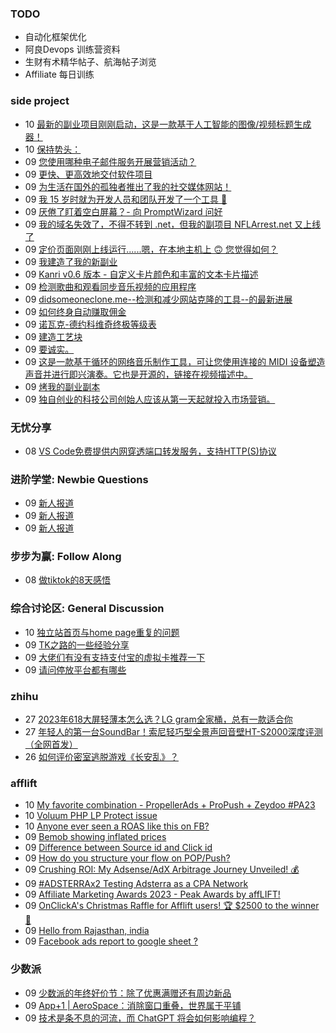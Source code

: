 ### TODO
-  自动化框架优化
-  阿良Devops 训练营资料
-  生财有术精华帖子、航海帖子浏览
-  Affiliate 每日训练

### side project
<!-- sideproject:START -->
-  10 [最新的副业项目刚刚启动，这是一款基于人工智能的图像/视频标题生成器！](https://www.reddit.com/r/SideProject/comments/18eqrr2/just_launched_by_latest_side_project_an_ai_based/)
-  10 [保持势头：](https://www.reddit.com/r/SideProject/comments/18epqb5/keeping_the_momentum_going/)
-  09 [您使用哪种电子邮件服务开展营销活动？](https://www.reddit.com/r/SideProject/comments/18ep7n4/what_email_service_do_you_use_for_your_campaigns/)
-  09 [更快、更高效地交付软件项目](https://www.reddit.com/r/SideProject/comments/18eopxy/deliver_software_projects_faster_and_more/)
-  09 [为生活在国外的孤独者推出了我的社交媒体网站！](https://www.reddit.com/r/SideProject/comments/18enrv2/launched_my_social_media_website_for_lonely/)
-  09 [我 15 岁时就为开发人员和团队开发了一个工具 🚀](https://www.reddit.com/r/SideProject/comments/18en5oo/i_built_a_tool_for_devs_teams_at_15yo/)
-  09 [厌倦了盯着空白屏幕？- 向 PromptWizard 问好](https://www.reddit.com/r/SideProject/comments/18empvt/tired_of_staring_at_a_blank_screen_say_hi_to/)
-  09 [我的域名失效了，不得不转到 .net，但我的副项目 NFLArrest.net 又上线了](http://nflarrest.net/)
-  09 [定价页面刚刚上线运行......嗯，在本地主机上 🙃 您觉得如何？](https://old.reddit.com/r/SideProject/comments/18em8fe/just_got_the_pricing_page_up_and_running_well_in/)
-  09 [我建造了我的新副业](https://old.reddit.com/r/SideProject/comments/18elyx1/i_built_my_new_side_project/)
-  09 [Kanri v0.6 版本 - 自定义卡片颜色和丰富的文本卡片描述](https://www.kanriapp.com/v06-launch)
-  09 [检测歌曲和观看同步音乐视频的应用程序](https://www.reddit.com/r/SideProject/comments/18eijsw/app_to_detect_songs_and_watch_synchronized_music/)
-  09 [didsomeoneclone.me--检测和减少网站克隆的工具--的最新进展](https://www.reddit.com/r/SideProject/comments/18eguuj/update_on_didsomeonecloneme_a_tool_to_detect_and/)
-  09 [如何终身自动赚取佣金](https://olspsystem.com/join/448853)
-  09 [诺瓦克-德约科维奇终极等级表](https://youtu.be/eTFZDUKjQnU?si=NCnLbwyfoeDcOdmx)
-  09 [建造工艺块](https://old.reddit.com/r/tailwindcss/comments/18dkgso/launching_craftedblock/)
-  09 [要诚实。](https://www.reddit.com/r/SideProject/comments/18eekex/be_honest/)
-  09 [这是一款基于循环的网络音乐制作工具，可让您使用连接的 MIDI 设备塑造声音并进行即兴演奏。它也是开源的，链接在视频描述中。](https://www.youtube.com/watch?v=ONkM159dy3M)
-  09 [烤我的副业副本](https://www.reddit.com/r/SideProject/comments/18edy19/roast_my_side_project_copy/)
-  09 [独自创业的科技公司创始人应该从第一天起就投入市场营销。](https://www.reddit.com/r/SideProject/comments/18ed8nl/tech_founders_going_alone_should_jump_into/)<!-- sideproject:END -->


### 无忧分享
<!-- ruyo:START -->
-  08 [VS Code免费提供内网穿透端口转发服务，支持HTTP&lpar;S&rpar;协议](https://51.ruyo.net/18562.html)<!-- ruyo:END -->

### 进阶学堂: Newbie Questions
<!-- advertcn1:START -->
-  09 [新人报道](https://www.advertcn.com/thread-113251-1-1.html)
-  09 [新人报道](https://www.advertcn.com/thread-113249-1-1.html)
-  09 [新人报道](https://www.advertcn.com/thread-113248-1-1.html)<!-- advertcn1:END -->

### 步步为赢: Follow Along
<!-- advertcn2:START -->
-  08 [做tiktok的8天感悟](https://www.advertcn.com/thread-113232-1-1.html)<!-- advertcn2:END -->

### 综合讨论区: General Discussion
<!-- advertcn3:START -->
-  10 [独立站首页与home page重复的问题](https://www.advertcn.com/thread-113254-1-1.html)
-  09 [TK之路的一些经验分享](https://www.advertcn.com/thread-113252-1-1.html)
-  09 [大佬们有没有支持支付宝的虚拟卡推荐一下](https://www.advertcn.com/thread-113247-1-1.html)
-  09 [请问停放平台都有哪些](https://www.advertcn.com/thread-113244-1-1.html)<!-- advertcn3:END -->


### zhihu
<!-- zhihu:START -->
-  27 [2023年618大屏轻薄本怎么选？LG gram全家桶，总有一款适合你](http://zhuanlan.zhihu.com/p/632641888?utm_campaign=rss&utm_medium=rss&utm_source=rss&utm_content=title)
-  27 [年轻人的第一台SoundBar！索尼轻巧型全景声回音壁HT-S2000深度评测（全网首发）](http://zhuanlan.zhihu.com/p/630990296?utm_campaign=rss&utm_medium=rss&utm_source=rss&utm_content=title)
-  26 [如何评价密室逃脱游戏《长安乱》？](http://www.zhihu.com/question/563950552/answer/3045961312?utm_campaign=rss&utm_medium=rss&utm_source=rss&utm_content=title)<!-- zhihu:END -->

### afflift
<!-- afflift:START -->
-  10 [My favorite combination - PropellerAds + ProPush + Zeydoo #PA23](https://afflift.com/f/threads/my-favorite-combination-propellerads-propush-zeydoo-pa23.11586/)
-  10 [Voluum PHP LP Protect issue](https://afflift.com/f/threads/voluum-php-lp-protect-issue.12223/)
-  10 [Anyone ever seen a ROAS like this on FB?](https://afflift.com/f/threads/anyone-ever-seen-a-roas-like-this-on-fb.12224/)
-  09 [Bemob showing inflated prices](https://afflift.com/f/threads/bemob-showing-inflated-prices.12192/)
-  09 [Difference between Source id and Click id](https://afflift.com/f/threads/difference-between-source-id-and-click-id.12229/)
-  09 [How do you structure your flow on POP/Push?](https://afflift.com/f/threads/how-do-you-structure-your-flow-on-pop-push.12226/)
-  09 [Crushing ROI: My Adsense/AdX Arbitrage Journey Unveiled! 💰](https://afflift.com/f/threads/crushing-roi-my-adsense-adx-arbitrage-journey-unveiled-%F0%9F%92%B0.12228/)
-  09 [#ADSTERRAx2 Testing Adsterra as a CPA Network](https://afflift.com/f/threads/adsterrax2-testing-adsterra-as-a-cpa-network.11954/)
-  09 [Affiliate Marketing Awards 2023 - Peak Awards by affLIFT!](https://afflift.com/f/threads/affiliate-marketing-awards-2023-peak-awards-by-afflift.12031/)
-  09 [OnClickA&#39;s Christmas Raffle for Afflift users! 🏆 $2500 to the winner 🌟](https://afflift.com/f/threads/onclickas-christmas-raffle-for-afflift-users-%F0%9F%8F%86-2500-to-the-winner-%F0%9F%8C%9F.12219/)
-  09 [Hello from Rajasthan, india](https://afflift.com/f/threads/hello-from-rajasthan-india.12108/)
-  09 [Facebook ads report to google sheet ?](https://afflift.com/f/threads/facebook-ads-report-to-google-sheet.12227/)<!-- afflift:END -->

### 少数派
<!-- sspai:START -->
-  09 [少数派的年终好价节：除了优惠满赠还有周边新品](https://sspai.com/post/84926)
-  09 [App+1 | AeroSpace：消除窗口重叠，世界属于平铺](https://sspai.com/post/84935)
-  09 [技术是条不息的河流，而 ChatGPT 将会如何影响编程？](https://sspai.com/post/84803)<!-- sspai:END -->
